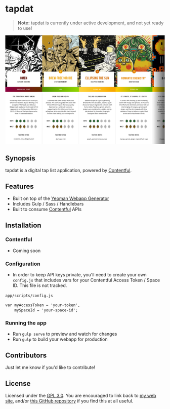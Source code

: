 # tapdat

> **Note:** tapdat is currently under active development, and not yet ready to use!

![](screenshot.png)

## Synopsis

tapdat is a digital tap list application, powered by [Contentful](https://www.contentful.com).

## Features
* Built on top of the [Yeoman Webapp Generator](https://github.com/yeoman/generator-webapp)
* Includes Gulp / Sass / Handlebars
* Built to consume [Contentful](https://www.contentful.com) APIs

## Installation

### Contentful

* Coming soon

### Configuration

* In order to keep API keys private, you'll need to create your own `config.js` that includes vars for your Contentful Access Token / Space ID. This file is not tracked.

`app/scripts/config.js`
```language-javascript
var myAccessToken = 'your-token',
    mySpaceId = 'your-space-id';
```

### Running the app

* Run `gulp serve` to preview and watch for changes
* Run `gulp` to build your webapp for production

## Contributors

Just let me know if you'd like to contribute!

## License

Licensed under the [GPL 3.0](http://www.gnu.org/licenses/gpl.txt). You are encouraged to link back to [my web site](http://rjlacount.com), and/or [this GitHub repository](https://github.com/TheFunkyMonk/tapdat) if you find this at all useful.
